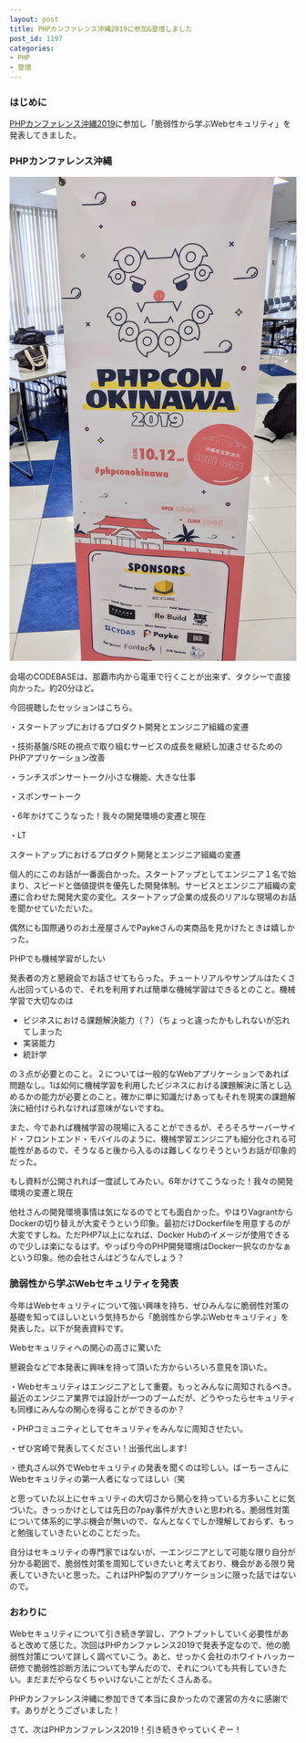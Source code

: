 ```yaml
---
layout: post
title: PHPカンファレンス沖縄2019に参加&登壇しました
post_id: 1197
categories: 
- PHP
- 登壇
---
```


### はじめに

[PHPカンファレンス沖縄2019](https://phpcon.okinawa.jp)に参加し「脆弱性から学ぶWebセキュリティ」を発表してきました。

### PHPカンファレンス沖縄

![](/images/IMG_20191012_090545.jpg)

会場のCODEBASEは、那覇市内から電車で行くことが出来ず、タクシーで直接向かった。約20分ほど。

今回視聴したセッションはこちら。

・スタートアップにおけるプロダクト開発とエンジニア組織の変遷

・技術基盤/SREの視点で取り組むサービスの成長を継続し加速させるためのPHPアプリケーション改善

・ランチスポンサートーク/小さな機能、大きな仕事

・スポンサートーク

・6年かけてこうなった！我々の開発環境の変遷と現在

・LT


スタートアップにおけるプロダクト開発とエンジニア組織の変遷

個人的にこのお話が一番面白かった。スタートアップとしてエンジニア１名で始まり、スピードと価値提供を優先した開発体制。サービスとエンジニア組織の変遷に合わせた開発大変の変化。スタートアップ企業の成長のリアルな現場のお話を聞かせていただいた。

偶然にも国際通りのお土産屋さんでPaykeさんの実商品を見かけたときは嬉しかった。

PHPでも機械学習がしたい

発表者の方と懇親会でお話させてもらった。チュートリアルやサンプルはたくさん出回っているので、それを利用すれば簡単な機械学習はできるとのこと。機械学習で大切なのは

*  ビジネスにおける課題解決能力（？）（ちょっと違ったかもしれないが忘れてしまった
*  実装能力
*  統計学

の３点が必要とのこと。２については一般的なWebアプリケーションであれば問題なし。1は如何に機械学習を利用したビジネスにおける課題解決に落とし込めるかの能力が必要とのこと。確かに単に知識だけあってもそれを現実の課題解決に紐付けられなければ意味がないですね。

また、今であれば機械学習の現場に入ることができるが、そろそろサーバーサイド・フロントエンド・モバイルのように、機械学習エンジニアも細分化される可能性があるので、そうなると後から入るのは難しくなりそうというお話が印象的だった。

もし資料が公開されれば一度試してみたい。6年かけてこうなった！我々の開発環境の変遷と現在

他社さんの開発環境事情は気になるのでとても面白かった。やはりVagrantからDockerの切り替えが大変そうという印象。最初だけDockerfileを用意するのが大変ですしね。ただPHP7以上になれば、Docker Hubのイメージが使用できるので少しは楽になるはず。やっぱり今のPHP開発環境はDocker一択なのかなぁという印象。他の会社さんはどうなんでしょう？


### 脆弱性から学ぶWebセキュリティを発表


今年はWebセキュリティについて強い興味を持ち、ぜひみんなに脆弱性対策の基礎を知ってほしいという気持ちから「脆弱性から学ぶWebセキュリティ」を発表した。以下が発表資料です。


<script async class="speakerdeck-embed" data-id="86682fd7b4a74a0597e55208b726077a" data-ratio="1.77777777777778" src="//speakerdeck.com/assets/embed.js"></script>

Webセキュリティへの関心の高さに驚いた

懇親会などで本発表に興味を持って頂いた方からいろいろ意見を頂いた。

・Webセキュリティはエンジニアとして重要。もっとみんなに周知されるべき。最近のエンジニア業界では設計が一つのブームだが、どうやったらセキュリティも同様にみんなの関心を得ることができるのか？

・PHPコミュニティとしてセキュリティをみんなに周知させたい。

・ぜひ宮崎で発表してください！出張代出します!

・徳丸さん以外でWebセキュリティの発表を聞くのは珍しい。ばーちーさんにWebセキュリティの第一人者になってほしい（笑

と思っていた以上にセキュリティの大切さから関心を持っている方多いことに気づいた。きっっかけとしては先日の7pay事件が大きいと思われる。脆弱性対策について体系的に学ぶ機会が無いので、なんとなくでしか理解しておらず、もっと勉強していきたいとのことだった。

自分はセキュリティの専門家ではないが、一エンジニアとして可能な限り自分が分かる範囲で、脆弱性対策を周知していきたいと考えており、機会がある限り発表していきたいと思った。これはPHP製のアプリケーションに限った話ではないので。


### おわりに

Webセキュリティについて引き続き学習し、アウトプットしていく必要性があると改めて感じた。次回はPHPカンファレンス2019で発表予定なので、他の脆弱性対策について詳しく調べていこう。あと、せっかく会社のホワイトハッカー研修で脆弱性診断方法についても学んだので、それについても共有していきたい。まだまだやらなくちゃいけないことがたくさんある。

PHPカンファレンス沖縄に参加できて本当に良かったので運営の方々に感謝です。ありがとうございました！

さて、次はPHPカンファレンス2019！引き続きやっていくぞー！
